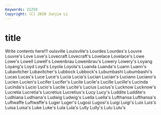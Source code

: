 ```yaml
---
Keywords: 21259
Copyright: (C) 2020 Junjie Li
---
```


# title

Write contents here!!!
ouisville 
Louisville's 
Lourdes 
Lourdes's 
Louvre 
Louvre's 
Love 
Love's
Lovecraft 
Lovecraft's 
Lovelace 
Lovelace's 
Lowe 
Lowe's 
Lowell 
Lowell's 
Lowenbrau 
Lowenbrau's
Lowery 
Lowery's 
Loyang 
Loyang's 
Loyd 
Loyd's 
Loyola 
Loyola's 
Luanda 
Luanda's
Luann 
Luann's 
Lubavitcher 
Lubavitcher's 
Lubbock 
Lubbock's 
Lubumbashi 
Lubumbashi's 
Lucas 
Lucas's
Luce 
Luce's 
Lucia 
Lucia's 
Lucian 
Lucian's 
Luciano 
Luciano's 
Lucien 
Lucien's
Lucifer 
Lucifer's 
Lucile 
Lucile's 
Lucille 
Lucille's 
Lucinda 
Lucinda's 
Lucio 
Lucio's
Lucite 
Lucite's 
Lucius 
Lucius's 
Lucknow 
Lucknow's 
Lucretia 
Lucretia's 
Lucretius 
Lucretius's
Lucy 
Lucy's 
Luddite 
Luddite's 
Ludhiana 
Ludhiana's 
Ludwig 
Ludwig's 
Luella 
Luella's
Lufthansa 
Lufthansa's 
Luftwaffe 
Luftwaffe's 
Luger 
Luger's 
Lugosi 
Lugosi's 
Luigi 
Luigi's
Luis 
Luis's 
Luisa 
Luisa's 
Luke 
Luke's 
Lula 
Lula's 
Lully 
Lully's
Lulu 
Lulu's 
